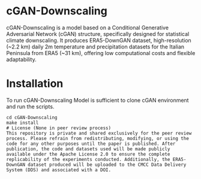 # cGAN-Downscaling
cGAN-Downscaling is a model based on a Conditional Generative Adversarial Network (cGAN) structure, specifically designed for statistical climate downscaling. It produces ERA5-DownGAN dataset, high-resolution (~2.2 km) daily 2m temperature and precipitation datasets for the Italian Peninsula from ERA5 (~31 km), offering low computational costs and flexible adaptability.
# Installation
To run cGAN-Downscaling Model is sufficient to clone cGAN environment and run the scripts.
```git clone https://github.com/ileniam/cGAN-Downscaling.git
cd cGAN-Downscaling
make install
# License (None in peer review process)
This repository is private and shared exclusively for the peer review process. Please refrain from redistributing, modifying, or using the code for any other purposes until the paper is published. After publication, the code and datasets used will be made publicly available under the Apache License 2.0 to ensure the complete replicability of the experiments conducted. Additionally, the ERA5-DownGAN dataset produced will be uploaded to the CMCC Data Delivery System (DDS) and associated with a DOI.
